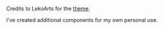 Credits to LekoArts for the [theme](https://github.com/LekoArts/gatsby-starter-portfolio-cara).

I've created additional components for my own personal use.